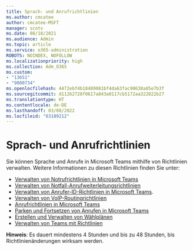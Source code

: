 ```yaml
---
title: Sprach- und Anrufrichtlinien
ms.author: cmcatee
author: cmcatee-MSFT
manager: scotv
ms.date: 08/18/2021
ms.audience: Admin
ms.topic: article
ms.service: o365-administration
ROBOTS: NOINDEX, NOFOLLOW
ms.localizationpriority: high
ms.collection: Adm_O365
ms.custom:
- "13651"
- "9000734"
ms.openlocfilehash: 4472ebf4b18489081bf4da63fac90638a85e7b3f
ms.sourcegitcommit: d11262728f0617a843a0117cb5172aa322022b27
ms.translationtype: HT
ms.contentlocale: de-DE
ms.lasthandoff: 03/08/2022
ms.locfileid: "63189212"
---
```

# <a name="voice-and-calling-policies"></a>Sprach- und Anrufrichtlinien

Sie können Sprache und Anrufe in Microsoft Teams mithilfe von Richtlinien verwalten. Weitere Informationen zu diesen Richtlinien finden Sie unter:

- [Verwalten von Notrufrichtlinien in Microsoft Teams](https://docs.microsoft.com/microsoftteams/manage-emergency-calling-policies)
- [Verwalten von Notfall-Anrufweiterleitungsrichtlinien](https://docs.microsoft.com/microsoftteams/manage-emergency-call-routing-policies)
- [Verwalten von Anrufer-ID-Richtlinien in Microsoft Teams](https://docs.microsoft.com/microsoftteams/caller-id-policies).
- [Verwalten von VoIP-Routingrichtlinien](https://docs.microsoft.com/microsoftteams/manage-voice-routing-policies)
- [Anrufrichtlinien in Microsoft Teams](https://docs.microsoft.com/microsoftteams/teams-calling-policy)
- [Parken und Fortsetzen von Anrufen in Microsoft Teams](https://docs.microsoft.com/microsoftteams/call-park-and-retrieve)
- [Erstellen und Verwalten von Wählplänen](https://docs.microsoft.com/microsoftteams/create-and-manage-dial-plans)
- [Verwalten von Teams mit Richtlinien](https://docs.microsoft.com/microsoftteams/manage-teams-with-policies)

**Hinweis**: Es dauert mindestens 4 Stunden und bis zu 48 Stunden, bis Richtlinienänderungen wirksam werden.